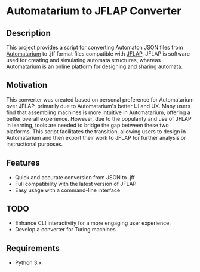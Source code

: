# Automatarium to JFLAP Converter

## Description
This project provides a script for converting Automaton JSON files from [Automatarium](https://automatarium.tdib.xyz) to .jff format files compatible with [JFLAP](http://www.jflap.org/). JFLAP is software used for creating and simulating automata structures, whereas Automatarium is an online platform for designing and sharing automata.

## Motivation
This converter was created based on personal preference for Automatarium over JFLAP, primarily due to Automatarium's better UI and UX. Many users find that assembling machines is more intuitive in Automatarium, offering a better overall experience. However, due to the popularity and use of JFLAP in learning, tools are needed to bridge the gap between these two platforms. This script facilitates the transition, allowing users to design in Automatarium and then export their work to JFLAP for further analysis or instructional purposes.

## Features
- Quick and accurate conversion from JSON to .jff
- Full compatibility with the latest version of JFLAP
- Easy usage with a command-line interface

## TODO
- Enhance CLI interactivity for a more engaging user experience.
- Develop a converter for Turing machines

## Requirements
- Python 3.x
